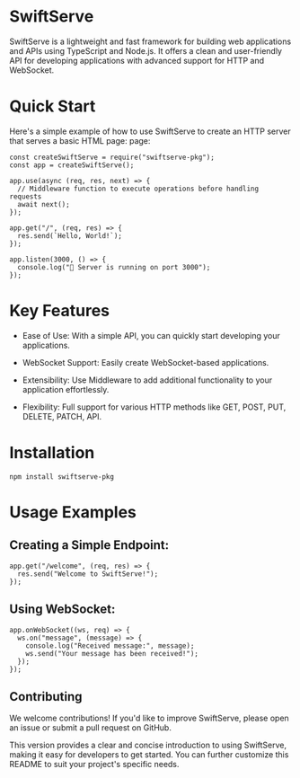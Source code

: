 # SwiftServe

SwiftServe is a lightweight and fast framework for building web applications and APIs using 
TypeScript and Node.js. It offers a clean and user-friendly API for developing applications 
with advanced support for HTTP and WebSocket.

# Quick Start

Here's a simple example of how to use SwiftServe to create an HTTP server that serves a basic HTML page:
page:
```
const createSwiftServe = require("swiftserve-pkg");
const app = createSwiftServe();

app.use(async (req, res, next) => {
  // Middleware function to execute operations before handling requests
  await next();
});

app.get("/", (req, res) => {
  res.send(`Hello, World!`);
});

app.listen(3000, () => {
  console.log("🚀 Server is running on port 3000");
});
```

# Key Features

* Ease of Use: With a simple API, you can quickly start developing your applications.

* WebSocket Support: Easily create WebSocket-based applications.

* Extensibility: Use Middleware to add additional functionality to your application effortlessly.

* Flexibility: Full support for various HTTP methods like GET, POST, PUT, DELETE, PATCH, API.

# Installation

```npm install swiftserve-pkg```

# Usage Examples
## Creating a Simple Endpoint:

```
app.get("/welcome", (req, res) => {
  res.send("Welcome to SwiftServe!");
});
```

## Using WebSocket:

```
app.onWebSocket((ws, req) => {
  ws.on("message", (message) => {
    console.log("Received message:", message);
    ws.send("Your message has been received!");
  });
});
```

## Contributing
We welcome contributions! If you'd like to improve SwiftServe, please open an issue or submit a pull 
request on GitHub.


This version provides a clear and concise introduction to using SwiftServe, making it easy for developers to get started. You can further customize this README to suit your project's specific needs.